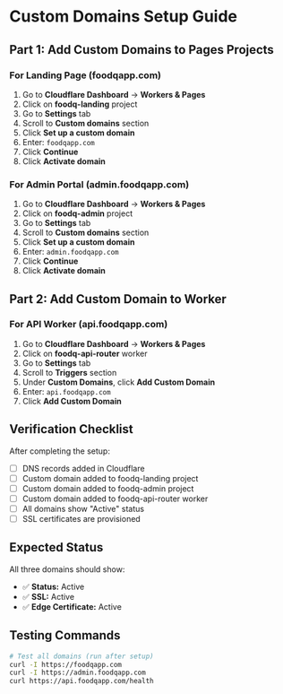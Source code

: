 # Custom Domains Setup Guide

## Part 1: Add Custom Domains to Pages Projects

### For Landing Page (foodqapp.com)
1. Go to **Cloudflare Dashboard** → **Workers & Pages**
2. Click on **foodq-landing** project
3. Go to **Settings** tab
4. Scroll to **Custom domains** section
5. Click **Set up a custom domain**
6. Enter: `foodqapp.com`
7. Click **Continue**
8. Click **Activate domain**

### For Admin Portal (admin.foodqapp.com)
1. Go to **Cloudflare Dashboard** → **Workers & Pages**
2. Click on **foodq-admin** project
3. Go to **Settings** tab
4. Scroll to **Custom domains** section
5. Click **Set up a custom domain**
6. Enter: `admin.foodqapp.com`
7. Click **Continue**
8. Click **Activate domain**

## Part 2: Add Custom Domain to Worker

### For API Worker (api.foodqapp.com)
1. Go to **Cloudflare Dashboard** → **Workers & Pages**
2. Click on **foodq-api-router** worker
3. Go to **Settings** tab
4. Scroll to **Triggers** section
5. Under **Custom Domains**, click **Add Custom Domain**
6. Enter: `api.foodqapp.com`
7. Click **Add Custom Domain**

## Verification Checklist

After completing the setup:

- [ ] DNS records added in Cloudflare
- [ ] Custom domain added to foodq-landing project
- [ ] Custom domain added to foodq-admin project
- [ ] Custom domain added to foodq-api-router worker
- [ ] All domains show "Active" status
- [ ] SSL certificates are provisioned

## Expected Status

All three domains should show:
- ✅ **Status:** Active
- ✅ **SSL:** Active
- ✅ **Edge Certificate:** Active

## Testing Commands

```bash
# Test all domains (run after setup)
curl -I https://foodqapp.com
curl -I https://admin.foodqapp.com
curl https://api.foodqapp.com/health
```